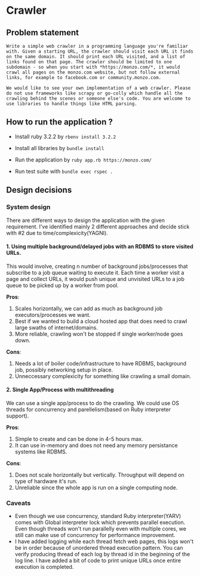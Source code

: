 # Crawler

## Problem statement
```
Write a simple web crawler in a programming language you're familiar with. Given a starting URL, the crawler should visit each URL it finds on the same domain. It should print each URL visited, and a list of links found on that page. The crawler should be limited to one subdomain - so when you start with *https://monzo.com/*, it would crawl all pages on the monzo.com website, but not follow external links, for example to facebook.com or community.monzo.com.

We would like to see your own implementation of a web crawler. Please do not use frameworks like scrapy or go-colly which handle all the crawling behind the scenes or someone else's code. You are welcome to use libraries to handle things like HTML parsing.
```

## How to run the application ?

- Install ruby 3.2.2 by `rbenv install 3.2.2`

- Install all libraries by `bundle install`

- Run the application by `ruby app.rb https://monzo.com/`

- Run test suite with `bundle exec rspec .`

## Design decisions

### System design
There are different ways to design the application with the given requirement.
I've identified mainly 2 different approaches and decide stick with #2 due to time/complexicity(YAGNI).
#### 1. Using multiple background/delayed jobs with an RDBMS to store visited URLs.
This would involve, creating n number of background jobs/processes that subscribe to a job queue waiting to execute it.
Each time a worker visit a page and collect URLs, it would push unique and unvisited URLs to a job queue to be picked
up by a worker from pool.

**Pros**:
1. Scales horizontally, we can add as much as background job executors/processes we want.
2. Best if we wanted to build a cloud hosted app that does need to crawl large swaths of internet/domains.
3. More reliable, crawling won't be stopped if single worker/node goes down.


**Cons**:
1. Needs a lot of boiler code/infrastructure to have RDBMS, background job, possibly networking setup in place.
2. Unneccessary complexicity for something like crawling a small domain.

#### 2. Single App/Process with multithreading
We can use a single app/process to do the crawling. We could use OS threads for concurrency and parellelism(based on Ruby interpreter support).

**Pros**:
1. Simple to create and can be done in 4-5 hours max.
2. It can use in-memory and does not need any memory persistance systems like RDBMS.

**Cons**:
1. Does not scale horizontally but vertically. Throughput will depend on type of hardware it's run.
2. Unreliable since the whole app is run on a single computing node.

### Caveats

- Even though we use concurrency, standard Ruby interpreter(YARV) comes with Global interpreter lock which prevents parallel execution. Even though threads won't run parallelly even with multiple cores, we still can make use of concurrency for performance improvement.
- I have added logging while each thread fetch web pages, this logs won't be in order because of unordered thread execution pattern. You can verify producing thread of each log by thread id in the beginning of the log line. I have added a bit of code to print unique URLs once entire execution is completed.
